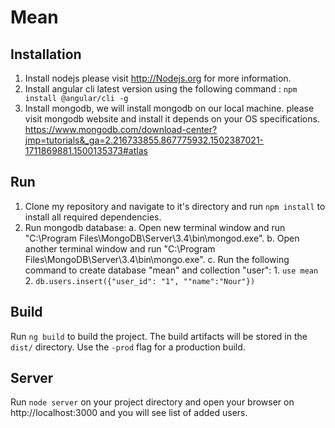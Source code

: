 # Mean

## Installation

1. Install nodejs please visit http://Nodejs.org for more information.
2. Install angular cli latest version using the following command : `npm install @angular/cli -g`
3. Install mongodb, we will install mongodb on our local machine. please visit mongodb website and install it depends on your OS specifications. https://www.mongodb.com/download-center?jmp=tutorials&_ga=2.216733855.867775932.1502387021-1711869881.1500135373#atlas

## Run

1. Clone my repository and navigate to it's directory and run `npm install` to install all required dependencies.
2. Run mongodb database:
    a. Open new terminal window and run "C:\Program Files\MongoDB\Server\3.4\bin\mongod.exe".
    b. Open another terminal window and run "C:\Program Files\MongoDB\Server\3.4\bin\mongo.exe".
    c. Run the following command to create database "mean" and collection "user":
        1. `use mean`
        2. `db.users.insert({"user_id": "1", ""name":"Nour"})`

## Build

Run `ng build` to build the project. The build artifacts will be stored in the `dist/` directory. Use the `-prod` flag for a production build.


## Server

Run `node server` on your project directory and open your browser on http://localhost:3000 and you will see list of added users.